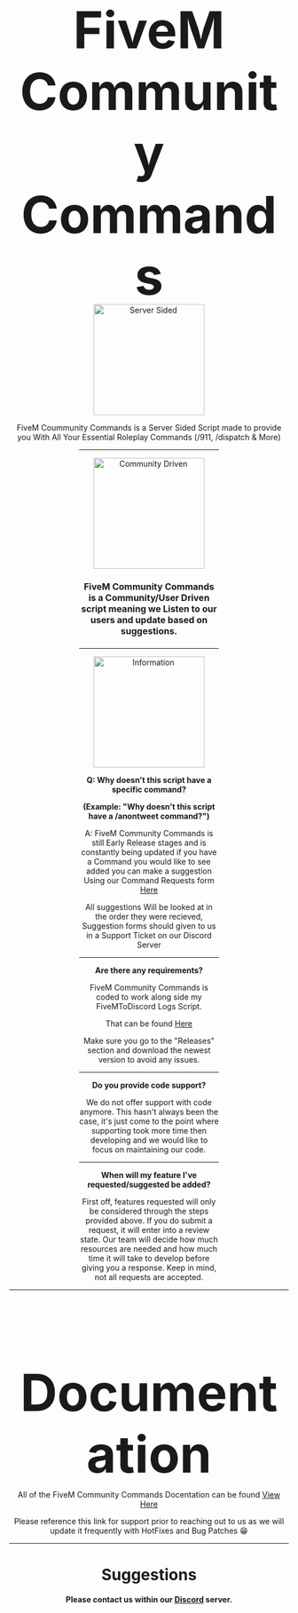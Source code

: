 </head><body><center>
<h1 style="font-size: 92px; margin-bottom: -5px;">FiveM Community Commands</h1>
<img alt="Server Sided" src="https://i.imgur.com/fpAWLuB.png" width="200">
<p>FiveM Coummunity Commands is a Server Sided Script made to provide you
   With All Your Essential Roleplay Commands (/911, /dispatch & More)</p>
<div style="margin: 0 auto; width: 50%; font-weight: normal;">
<hr>
<img alt="Community Driven" src="https://i.imgur.com/GCEszCt.png" width="200"> 
<h4 style="font-size: 16px;">FiveM Community Commands is a Community/User
    Driven script meaning we Listen to our users and update based on suggestions.</h1>
<hr>
<img alt="Information" src="https://i.imgur.com/n3Ivrlg.png" width="200"> 
<p><b>Q: Why doesn't this script have a specific command?
 
(Example: "Why doesn't this script have a /anontweet command?")</b>
</p><p>A: FiveM Community Commands is still Early Release stages and is constantly being updated if you have a
Command you would like to see added you can make a suggestion Using our Command Requests form <a target="_blank" onclick="trackCampaignWebClick('', 'description');" rel="nofollow" href="https://github.com/TheRealToxicDev/FiveM-Community-Commands/blob/ServerCommands-V1.0.2/requests/COMMAND-REQUESTS.md">Here</a> <p>All suggestions
     Will be looked at in the order they were recieved, Suggestion forms should given to us in a Support Ticket on our Discord Server</p>
<hr>
<b>Are there any requirements?</b>
<p>FiveM Community Commands is coded to work along side my FiveMToDiscord Logs Script.</p>
<p>That can be found <a target="_blank" onclick="trackCampaignWebClick('', 'description');" rel="nofollow" href="https://github.com/TheRealToxicDev/FiveMToDiscord-Logs">Here</a> <p>Make sure you
go to the "Releases" section and download the newest version to avoid any issues.</p>
<hr>
<b>Do you provide code support?</b>
<p>We do not offer support with code anymore. This hasn't always been the case, it's just come to the point where supporting took more time
then developing and we would like to focus on maintaining our code.</p>
<hr>
<b>When will my feature I've requested/suggested be added?</b>
<p>First off, features requested will only be considered through the steps provided above. If you do submit a
request, it will enter into a review state. Our team will decide how much resources are needed and how much time it will take to
develop before giving you a response. Keep in mind, not all requests are accepted.</p>
</div>
<hr>
<h1 style="font-size: 92px; margin-bottom: -5px;">Documentation</h1>
<p>All of the FiveM Community Commands Docentation can be found <a target="_blank" onclick="trackCampaignWebClick('', 'description');" rel="nofollow" href="https://docs.arcanebot.xyz">View Here</a><p> Please reference this link
   for support prior to reaching out to us as we will update it frequently with HotFixes and Bug Patches 😁</p>
<hr>
<h1 style="margin-bottom: -1px;">Suggestions</h4>
<h4>Please contact us within our <a target="_blank" onclick="trackCampaignWebClick('', 'description');" rel="nofollow" href="https://discord.gg/467YPjF">Discord</a> server.</h5>
</center>
</body></html>
